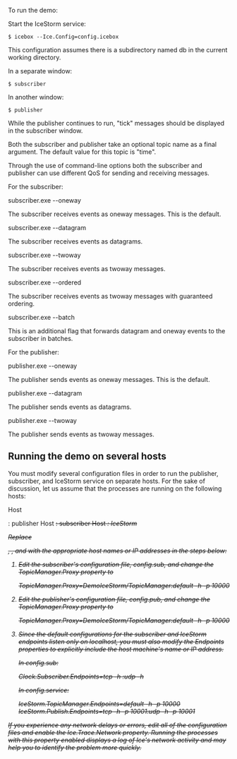 To run the demo:

Start the IceStorm service:
```
$ icebox --Ice.Config=config.icebox
```
This configuration assumes there is a subdirectory named db in the
current working directory.

In a separate window:
```
$ subscriber
```
In another window:
```
$ publisher
```
While the publisher continues to run, "tick" messages should be
displayed in the subscriber window.

Both the subscriber and publisher take an optional topic name as a
final argument. The default value for this topic is "time".

Through the use of command-line options both the subscriber and
publisher can use different QoS for sending and receiving messages.

For the subscriber:

subscriber.exe --oneway

  The subscriber receives events as oneway messages. This is the
  default.

subscriber.exe --datagram

  The subscriber receives events as datagrams.

subscriber.exe --twoway

  The subscriber receives events as twoway messages.

subscriber.exe --ordered

  The subscriber receives events as twoway messages with guaranteed
  ordering.

subscriber.exe --batch

  This is an additional flag that forwards datagram and oneway events
  to the subscriber in batches.

For the publisher:

publisher.exe --oneway

  The publisher sends events as oneway messages. This is the default.

publisher.exe --datagram

  The publisher sends events as datagrams.

publisher.exe --twoway

  The publisher sends events as twoway messages.

Running the demo on several hosts
---------------------------------

You must modify several configuration files in order to run the
publisher, subscriber, and IceStorm service on separate hosts. For
the sake of discussion, let us assume that the processes are running
on the following hosts:

  Host <P>: publisher
  Host <S>: subscriber
  Host <I>: IceStorm

Replace <P>, <S>, and <I> with the appropriate host names or IP
addresses in the steps below:

1. Edit the subscriber's configuration file, config.sub, and change
   the TopicManager.Proxy property to

   TopicManager.Proxy=DemoIceStorm/TopicManager:default -h <I> -p 10000

2. Edit the publisher's configuration file, config.pub, and change
   the TopicManager.Proxy property to

   TopicManager.Proxy=DemoIceStorm/TopicManager:default -h <I> -p 10000

3. Since the default configurations for the subscriber and IceStorm
   endpoints listen only on localhost, you must also modify the Endpoints
   properties to explicitly include the host machine's name or IP
   address.

   In config.sub:

   Clock.Subscriber.Endpoints=tcp -h <S>:udp -h <S>

   In config.service:

   IceStorm.TopicManager.Endpoints=default -h <I> -p 10000
   IceStorm.Publish.Endpoints=tcp -h <I> -p 10001:udp -h <I> -p 10001

If you experience any network delays or errors, edit all of the
configuration files and enable the Ice.Trace.Network property. Running
the processes with this property enabled displays a log of Ice's
network activity and may help you to identify the problem more
quickly.